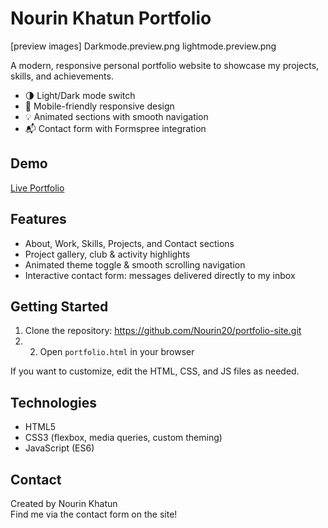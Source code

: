 # Nourin Khatun Portfolio
[preview images]
Darkmode.preview.png
lightmode.preview.png

A modern, responsive personal portfolio website to showcase my projects, skills, and achievements.

- 🌗 Light/Dark mode switch
- 📱 Mobile-friendly responsive design
- 💡 Animated sections with smooth navigation
- 📬 Contact form with Formspree integration

## Demo

[Live Portfolio](https://nourin20.github.io/portfolio-site/)

## Features

- About, Work, Skills, Projects, and Contact sections
- Project gallery, club & activity highlights
- Animated theme toggle & smooth scrolling navigation
- Interactive contact form: messages delivered directly to my inbox

## Getting Started

1. Clone the repository: https://github.com/Nourin20/portfolio-site.git
2. 2. Open `portfolio.html` in your browser

If you want to customize, edit the HTML, CSS, and JS files as needed.

## Technologies

- HTML5
- CSS3 (flexbox, media queries, custom theming)
- JavaScript (ES6)

## Contact

Created by Nourin Khatun  
Find me via the contact form on the site!

